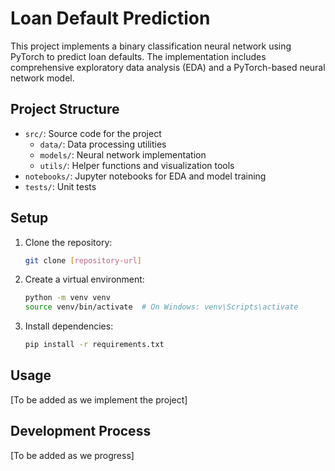 # Loan Default Prediction

This project implements a binary classification neural network using PyTorch to predict loan defaults. The implementation includes comprehensive exploratory data analysis (EDA) and a PyTorch-based neural network model.

## Project Structure
- `src/`: Source code for the project
  - `data/`: Data processing utilities
  - `models/`: Neural network implementation
  - `utils/`: Helper functions and visualization tools
- `notebooks/`: Jupyter notebooks for EDA and model training
- `tests/`: Unit tests

## Setup

1. Clone the repository:
    ```bash
    git clone [repository-url]
    ```

2. Create a virtual environment:
    ```bash
    python -m venv venv
    source venv/bin/activate  # On Windows: venv\Scripts\activate
    ```

3. Install dependencies:
    ```bash
    pip install -r requirements.txt
    ```

## Usage
[To be added as we implement the project]

## Development Process
[To be added as we progress]